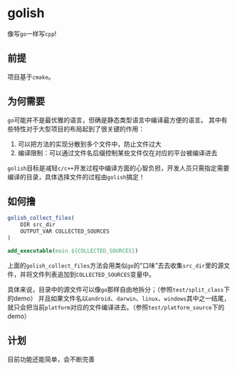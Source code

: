 # golish

像写`go`一样写`cpp`!

## 前提

项目基于`cmake`。

## 为何需要

`go`可能并不是最优雅的语言，但确是静态类型语言中编译最方便的语言。
其中有些特性对于大型项目的布局起到了很关键的作用：

1. 可以把方法的实现分散到多个文件中，防止文件过大
2. 编译限制：可以通过文件名后缀控制某些文件仅在对应的平台被编译进去

`golish`目标是减轻`c/c++`开发过程中编译方面的心智负担，开发人员只需指定需要编译的目录，具体选择文件的过程由`golish`搞定！

## 如何撸

```cmake
golish_collect_files(
    DIR src_dir
    OUTPUT_VAR COLLECTED_SOURCES
)

add_executable(main ${COLLECTED_SOURCES})
```

上面的`golish_collect_files`方法会用类似`go`的“口味”去去收集`src_dir`里的源文件，并将文件列表追加到`COLLECTED_SOURCES`变量中。

具体来说，目录中的源文件可以像`go`那样自由地拆分；（参照`test/split_class`下的demo）
并且如果文件名以`android`、`darwin`、`linux`、`windows`其中之一结尾，就只会把当前`platform`对应的文件编译进去。（参照`test/platform_source`下的demo）

## 计划

目前功能还能简单，会不断完善